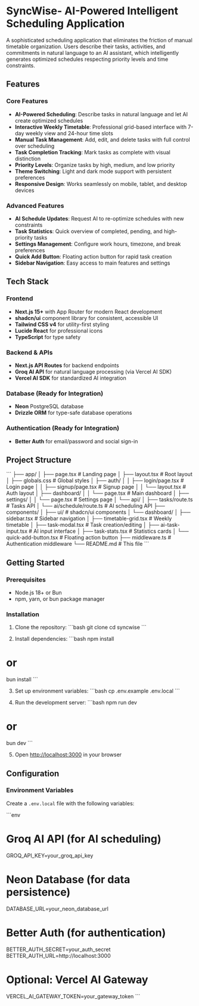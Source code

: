 #  SyncWise- AI-Powered Intelligent Scheduling Application

A sophisticated scheduling application that eliminates the friction of manual timetable organization. Users describe their tasks, activities, and commitments in natural language to an AI assistant, which intelligently generates optimized schedules respecting priority levels and time constraints.

## Features

### Core Features
- **AI-Powered Scheduling**: Describe tasks in natural language and let AI create optimized schedules
- **Interactive Weekly Timetable**: Professional grid-based interface with 7-day weekly view and 24-hour time slots
- **Manual Task Management**: Add, edit, and delete tasks with full control over scheduling
- **Task Completion Tracking**: Mark tasks as complete with visual distinction
- **Priority Levels**: Organize tasks by high, medium, and low priority
- **Theme Switching**: Light and dark mode support with persistent preferences
- **Responsive Design**: Works seamlessly on mobile, tablet, and desktop devices

### Advanced Features
- **AI Schedule Updates**: Request AI to re-optimize schedules with new constraints
- **Task Statistics**: Quick overview of completed, pending, and high-priority tasks
- **Settings Management**: Configure work hours, timezone, and break preferences
- **Quick Add Button**: Floating action button for rapid task creation
- **Sidebar Navigation**: Easy access to main features and settings

## Tech Stack

### Frontend
- **Next.js 15+** with App Router for modern React development
- **shadcn/ui** component library for consistent, accessible UI
- **Tailwind CSS v4** for utility-first styling
- **Lucide React** for professional icons
- **TypeScript** for type safety

### Backend & APIs
- **Next.js API Routes** for backend endpoints
- **Groq AI API** for natural language processing (via Vercel AI SDK)
- **Vercel AI SDK** for standardized AI integration

### Database (Ready for Integration)
- **Neon** PostgreSQL database
- **Drizzle ORM** for type-safe database operations

### Authentication (Ready for Integration)
- **Better Auth** for email/password and social sign-in

## Project Structure

\`\`\`
├── app/
│   ├── page.tsx                 # Landing page
│   ├── layout.tsx               # Root layout
│   ├── globals.css              # Global styles
│   ├── auth/
│   │   ├── login/page.tsx       # Login page
│   │   ├── signup/page.tsx      # Signup page
│   │   └── layout.tsx           # Auth layout
│   ├── dashboard/
│   │   └── page.tsx             # Main dashboard
│   ├── settings/
│   │   └── page.tsx             # Settings page
│   └── api/
│       ├── tasks/route.ts       # Tasks API
│       └── ai/schedule/route.ts # AI scheduling API
├── components/
│   ├── ui/                      # shadcn/ui components
│   └── dashboard/
│       ├── sidebar.tsx          # Sidebar navigation
│       ├── timetable-grid.tsx   # Weekly timetable
│       ├── task-modal.tsx       # Task creation/editing
│       ├── ai-task-input.tsx    # AI input interface
│       ├── task-stats.tsx       # Statistics cards
│       └── quick-add-button.tsx # Floating action button
├── middleware.ts                # Authentication middleware
└── README.md                    # This file
\`\`\`

## Getting Started

### Prerequisites
- Node.js 18+ or Bun
- npm, yarn, or bun package manager

### Installation

1. Clone the repository:
\`\`\`bash
git clone <repository-url>
cd syncwise
\`\`\`

2. Install dependencies:
\`\`\`bash
npm install
# or
bun install
\`\`\`

3. Set up environment variables:
\`\`\`bash
cp .env.example .env.local
\`\`\`

4. Run the development server:
\`\`\`bash
npm run dev
# or
bun dev
\`\`\`

5. Open [http://localhost:3000](http://localhost:3000) in your browser

## Configuration

### Environment Variables

Create a `.env.local` file with the following variables:

\`\`\`env
# Groq AI API (for AI scheduling)
GROQ_API_KEY=your_groq_api_key

# Neon Database (for data persistence)
DATABASE_URL=your_neon_database_url

# Better Auth (for authentication)
BETTER_AUTH_SECRET=your_auth_secret
BETTER_AUTH_URL=http://localhost:3000

# Optional: Vercel AI Gateway
VERCEL_AI_GATEWAY_TOKEN=your_gateway_token
\`\`\`
